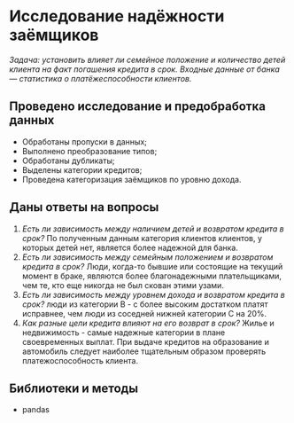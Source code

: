 # Исследование надёжности заёмщиков

*Задача: установить влияет ли семейное положение и количество детей клиента на факт погашения кредита в срок. 
Входные данные от банка — статистика о платёжеспособности клиентов.*

## Проведено исследование и предобработка данных
- Обработаны пропуски в данных;
- Выполнено преобразование типов;
- Обработаны дубликаты;
- Выделены категории кредитов;
- Проведена категоризация заёмщиков по уровню дохода.

## Даны ответы на вопросы
1. *Есть ли зависимость между наличием детей и возвратом кредита в срок?* По полученным данным категория клиентов клиентов, у которых детей нет, является более надежной для банка.
2. *Есть ли зависимость между семейным положением и возвратом кредита в срок?* Люди, когда-то бывшие или состоящие на текущий момент в браке, являются более благонадежными плательщиками, чем те, кто еще никогда не был скован этими узами.
3. *Есть ли зависимость между уровнем дохода и возвратом кредита в срок?* люди из категории B - с более высоким достатком платят исправнее, чем люди из соседней нижней категории C на 20%.
4. *Как разные цели кредита влияют на его возврат в срок?* Жилье и недвижимость - самые надежные категории в плане своевременных выплат. При выдаче кредитов на образование и автомобиль следует наиболее тщательным образом проверять платежоспособность клиента.

## Библиотеки и методы
* pandas
